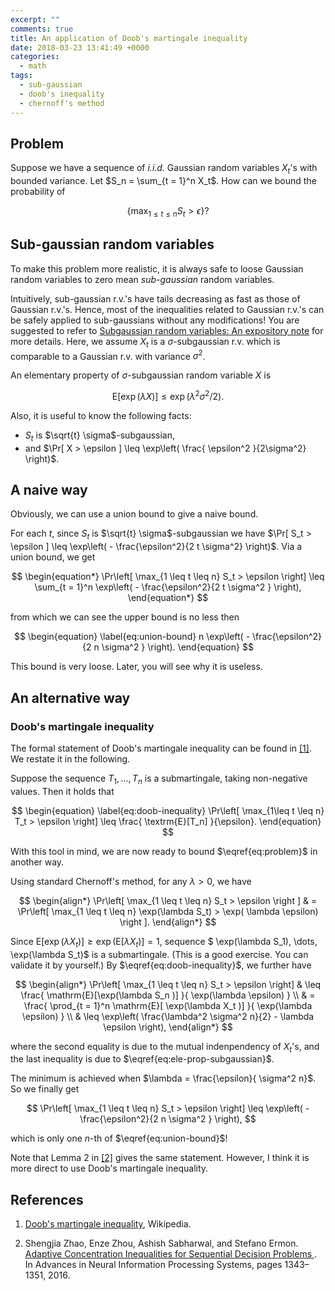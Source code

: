 ```yaml
---
excerpt: ""
comments: true
title: An application of Doob's martingale inequality
date: 2018-03-23 13:41:49 +0000
categories:
  - math
tags:
  - sub-gaussian 
  - doob's inequality
  - chernoff's method
---
```


## Problem

Suppose we have a sequence of *i.i.d.* Gaussian random variables $X_t$'s with bounded variance. Let $S_n = \sum_{t = 1}^n X_t$. How can we bound the probability of 

$$
\begin{equation} \label{eq:problem}
\left\{\max_{1 \leq t \leq n} S_t > \epsilon \right\}? 
\end{equation}
$$

## Sub-gaussian random variables

To make this problem more realistic, it is always safe to loose Gaussian random variables to zero mean *sub-gaussian* random variables. 

Intuitively, sub-gaussian r.v.'s have tails decreasing as fast as those of Gaussian r.v.'s. Hence, most of the inequalities related to Gaussian r.v.'s can be safely applied to sub-gaussians without any modifications! You are suggested to refer to [Subgaussian random variables: An expository note](http://www.stat.cmu.edu/~arinaldo/36788/subgaussians.pdf) for more details. Here, we assume $X_t$ is a $\sigma$-subgaussian r.v. which is comparable to a Gaussian r.v. with variance $\sigma^2$.

An elementary property of $\sigma$-subgaussian random variable $X$ is 

$$
\begin{equation} \label{eq:ele-prop-subgaussian}
\mathrm{E}[ \exp( \lambda X ) ] \leq \exp( \lambda^2 \sigma^2  / 2 ).
\end{equation}
$$

Also, it is useful to know the following facts:

+ $S_t$ is $\sqrt{t} \sigma$-subgaussian,
+ and $\Pr[ X > \epsilon ] \leq \exp\left( \frac{ \epsilon^2 }{2\sigma^2} \right)$.

## A naive way

Obviously, we can use a union bound to give a naive bound. 

For each $t$, since $S_t$ is $\sqrt{t} \sigma$-subgaussian we have $\Pr[ S_t > \epsilon ] \leq \exp\left( - \frac{\epsilon^2}{2 t \sigma^2} \right)$. Via a union bound, we get

$$
\begin{equation*}
\Pr\left[ \max_{1 \leq t \leq n} S_t > \epsilon \right] \leq \sum_{t = 1}^n \exp\left( - \frac{\epsilon^2}{2 t \sigma^2 } \right),
\end{equation*}
$$

from which we can see the upper bound is no less then 

$$
\begin{equation} \label{eq:union-bound}
n \exp\left( - \frac{\epsilon^2}{2 n \sigma^2 } \right).
\end{equation}
$$

This bound is very loose. Later, you will see why it is useless. 

## An alternative way

### Doob's martingale inequality

The formal statement of Doob's martingale inequality can be found in [[1]](#doob-inequality). We restate it in the following.

Suppose the sequence $T_1, \dots, T_n$ is a submartingale, taking non-negative values. Then it holds that

$$
\begin{equation} \label{eq:doob-inequality}
\Pr\left[ \max_{1\leq t \leq n} T_t > \epsilon \right] \leq \frac{ \textrm{E}[T_n] }{\epsilon}. 
\end{equation}
$$

With this tool in mind, we are now ready to bound $\eqref{eq:problem}$ in another way.

Using standard Chernoff's method, for any $\lambda > 0$, we have

$$
\begin{align*}
\Pr\left[ \max_{1 \leq t \leq n} S_t > \epsilon \right ] & = \Pr\left[ \max_{1 \leq t \leq n} \exp(\lambda S_t) > \exp( \lambda \epsilon) \right ].
\end{align*}
$$

Since $\mathrm{E}[ \exp( \lambda X_t ) ] \geq \exp( \mathrm{E}[ \lambda X_t )] = 1$, sequence $ \exp(\lambda S_1), \dots, \exp(\lambda S_t)$ is a submartingale. (This is a good exercise. You can validate it by yourself.) By $\eqref{eq:doob-inequality}$, we further have  

$$
\begin{align*}
\Pr\left[ \max_{1 \leq t \leq n} S_t > \epsilon \right] & \leq \frac{ \mathrm{E}[\exp(\lambda S_n )] }{ \exp(\lambda \epsilon) } \\
& = \frac{ \prod_{t = 1}^n \mathrm{E}[ \exp(\lambda X_t )] }{ \exp(\lambda \epsilon) } \\
& \leq \exp\left( \frac{\lambda^2 \sigma^2 n}{2} - \lambda \epsilon \right),
\end{align*} 
$$

where the second equality is due to the mutual indenpendency of $X_t$'s, and the last inequality is due to $\eqref{eq:ele-prop-subgaussian}$.

The minimum is achieved when $\lambda = \frac{\epsilon}{ \sigma^2 n}$. So we finally get

$$
\Pr\left[ \max_{1 \leq t \leq n} S_t > \epsilon \right] \leq \exp\left( - \frac{\epsilon^2}{2 n \sigma^2 } \right),
$$

which is only one $n$-th of $\eqref{eq:union-bound}$!

Note that Lemma 2 in [[2]](#lemma-2) gives the same statement. However, I think it is more direct to use Doob's martingale inequality.

## References

1. <a name="doob-inequality"></a> [Doob's martingale inequality](https://en.wikipedia.org/wiki/Doob%27s_martingale_inequality), Wikipedia.

2. <a name="lemma-2"></a> Shengjia Zhao, Enze Zhou, Ashish Sabharwal, and Stefano Ermon. [Adaptive Concentration Inequalities for Sequential Decision Problems
](https://papers.nips.cc/paper/6493-adaptive-concentration-inequalities-for-sequential-decision-problems). In Advances in Neural Information Processing Systems, pages 1343–1351, 2016.